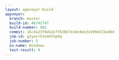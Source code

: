 ```yaml
---
layout: appveyor-build
appveyor:
  branch: master
  build-id: 46742747
  build-number: 482
  commit: 16c4a23f6eb2e7f63867e34e4ee31e99e515ed6d
  job-id: g2yacrh1nddthp0q
  job-number: 5
  os-name: Windows
  test-result: 0
---
```

